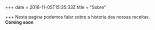 +++
date = 2016-11-05T15:35:33Z
title = "Sobre"

+++
Nesta pagina podemos falar sobre a historia das nossas receitas.  
**Coming soon**